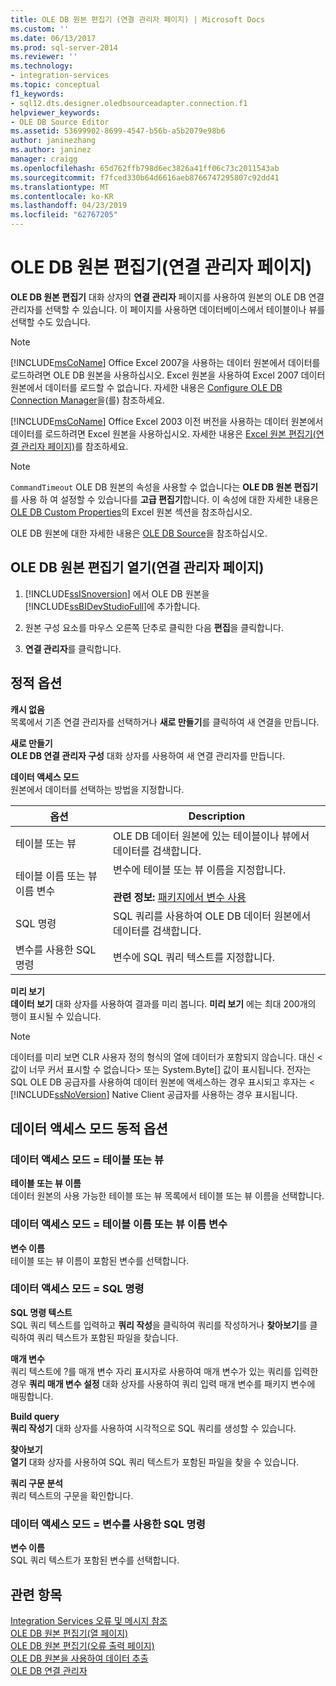 ```yaml
---
title: OLE DB 원본 편집기 (연결 관리자 페이지) | Microsoft Docs
ms.custom: ''
ms.date: 06/13/2017
ms.prod: sql-server-2014
ms.reviewer: ''
ms.technology:
- integration-services
ms.topic: conceptual
f1_keywords:
- sql12.dts.designer.oledbsourceadapter.connection.f1
helpviewer_keywords:
- OLE DB Source Editor
ms.assetid: 53699902-8699-4547-b56b-a5b2079e98b6
author: janinezhang
ms.author: janinez
manager: craigg
ms.openlocfilehash: 65d762ffb798d6ec3826a41ff06c73c2011543ab
ms.sourcegitcommit: f7fced330b64d6616aeb8766747295807c92dd41
ms.translationtype: MT
ms.contentlocale: ko-KR
ms.lasthandoff: 04/23/2019
ms.locfileid: "62767205"
---
```

# <a name="ole-db-source-editor-connection-manager-page"></a>OLE DB 원본 편집기(연결 관리자 페이지)
  **OLE DB 원본 편집기** 대화 상자의 **연결 관리자** 페이지를 사용하여 원본의 OLE DB 연결 관리자를 선택할 수 있습니다. 이 페이지를 사용하면 데이터베이스에서 테이블이나 뷰를 선택할 수도 있습니다.  
  
> [!NOTE]  
>  [!INCLUDE[msCoName](../includes/msconame-md.md)] Office Excel 2007을 사용하는 데이터 원본에서 데이터를 로드하려면 OLE DB 원본을 사용하십시오. Excel 원본을 사용하여 Excel 2007 데이터 원본에서 데이터를 로드할 수 없습니다. 자세한 내용은 [Configure OLE DB Connection Manager](configure-ole-db-connection-manager.md)을(를) 참조하세요.  
>   
>  [!INCLUDE[msCoName](../includes/msconame-md.md)] Office Excel 2003 이전 버전을 사용하는 데이터 원본에서 데이터를 로드하려면 Excel 원본을 사용하십시오. 자세한 내용은 [Excel 원본 편집기&#40;연결 관리자 페이지&#41;](../../2014/integration-services/excel-source-editor-connection-manager-page.md)를 참조하세요.  
  
> [!NOTE]  
>  `CommandTimeout` OLE DB 원본의 속성을 사용할 수 없습니다는 **OLE DB 원본 편집기**를 사용 하 여 설정할 수 있습니다를 **고급 편집기**합니다. 이 속성에 대한 자세한 내용은 [OLE DB Custom Properties](data-flow/ole-db-custom-properties.md)의 Excel 원본 섹션을 참조하십시오.  
  
 OLE DB 원본에 대한 자세한 내용은 [OLE DB Source](data-flow/ole-db-source.md)을 참조하십시오.  
  
## <a name="open-the-ole-db-source-editor-connection-manager-page"></a>OLE DB 원본 편집기 열기(연결 관리자 페이지)  
  
1.  [!INCLUDE[ssISnoversion](../includes/ssisnoversion-md.md)] 에서 OLE DB 원본을 [!INCLUDE[ssBIDevStudioFull](../includes/ssbidevstudiofull-md.md)]에 추가합니다.  
  
2.  원본 구성 요소를 마우스 오른쪽 단추로 클릭한 다음 **편집**을 클릭합니다.  
  
3.  **연결 관리자**를 클릭합니다.  
  
## <a name="static-options"></a>정적 옵션  
 **캐시 없음**  
 목록에서 기존 연결 관리자를 선택하거나 **새로 만들기**를 클릭하여 새 연결을 만듭니다.  
  
 **새로 만들기**  
 **OLE DB 연결 관리자 구성** 대화 상자를 사용하여 새 연결 관리자를 만듭니다.  
  
 **데이터 액세스 모드**  
 원본에서 데이터를 선택하는 방법을 지정합니다.  
  
|옵션|Description|  
|------------|-----------------|  
|테이블 또는 뷰|OLE DB 데이터 원본에 있는 테이블이나 뷰에서 데이터를 검색합니다.|  
|테이블 이름 또는 뷰 이름 변수|변수에 테이블 또는 뷰 이름을 지정합니다.<br /><br /> **관련 정보:** [패키지에서 변수 사용](../../2014/integration-services/use-variables-in-packages.md)|  
|SQL 명령|SQL 쿼리를 사용하여 OLE DB 데이터 원본에서 데이터를 검색합니다.|  
|변수를 사용한 SQL 명령|변수에 SQL 쿼리 텍스트를 지정합니다.|  
  
 **미리 보기**  
 **데이터 보기** 대화 상자를 사용하여 결과를 미리 봅니다. **미리 보기** 에는 최대 200개의 행이 표시될 수 있습니다.  
  
> [!NOTE]  
>  데이터를 미리 보면 CLR 사용자 정의 형식의 열에 데이터가 포함되지 않습니다. 대신 \<값이 너무 커서 표시할 수 없습니다> 또는 System.Byte[] 값이 표시됩니다. 전자는 SQL OLE DB 공급자를 사용하여 데이터 원본에 액세스하는 경우 표시되고 후자는 &lt; [!INCLUDE[ssNoVersion](../includes/ssnoversion-md.md)] Native Client 공급자를 사용하는 경우 표시됩니다.  
  
## <a name="data-access-mode-dynamic-options"></a>데이터 액세스 모드 동적 옵션  
  
### <a name="data-access-mode--table-or-view"></a>데이터 액세스 모드 = 테이블 또는 뷰  
 **테이블 또는 뷰 이름**  
 데이터 원본의 사용 가능한 테이블 또는 뷰 목록에서 테이블 또는 뷰 이름을 선택합니다.  
  
### <a name="data-access-mode--table-name-or-view-name-variable"></a>데이터 액세스 모드 = 테이블 이름 또는 뷰 이름 변수  
 **변수 이름**  
 테이블 또는 뷰 이름이 포함된 변수를 선택합니다.  
  
### <a name="data-access-mode--sql-command"></a>데이터 액세스 모드 = SQL 명령  
 **SQL 명령 텍스트**  
 SQL 쿼리 텍스트를 입력하고 **쿼리 작성**을 클릭하여 쿼리를 작성하거나 **찾아보기**를 클릭하여 쿼리 텍스트가 포함된 파일을 찾습니다.  
  
 **매개 변수**  
 쿼리 텍스트에 ?를 매개 변수 자리 표시자로 사용하여 매개 변수가 있는 쿼리를 입력한 경우 **쿼리 매개 변수 설정** 대화 상자를 사용하여 쿼리 입력 매개 변수를 패키지 변수에 매핑합니다.  
  
 **Build query**  
 **쿼리 작성기** 대화 상자를 사용하여 시각적으로 SQL 쿼리를 생성할 수 있습니다.  
  
 **찾아보기**  
 **열기** 대화 상자를 사용하여 SQL 쿼리 텍스트가 포함된 파일을 찾을 수 있습니다.  
  
 **쿼리 구문 분석**  
 쿼리 텍스트의 구문을 확인합니다.  
  
### <a name="data-access-mode--sql-command-from-variable"></a>데이터 액세스 모드 = 변수를 사용한 SQL 명령  
 **변수 이름**  
 SQL 쿼리 텍스트가 포함된 변수를 선택합니다.  
  
## <a name="see-also"></a>관련 항목  
 [Integration Services 오류 및 메시지 참조](../../2014/integration-services/integration-services-error-and-message-reference.md)   
 [OLE DB 원본 편집기&#40;열 페이지&#41;](../../2014/integration-services/ole-db-source-editor-columns-page.md)   
 [OLE DB 원본 편집기&#40;오류 출력 페이지&#41;](../../2014/integration-services/ole-db-source-editor-error-output-page.md)   
 [OLE DB 원본을 사용하여 데이터 추출](data-flow/extract-data-by-using-the-ole-db-source.md)   
 [OLE DB 연결 관리자](connection-manager/ole-db-connection-manager.md)  
  
  
